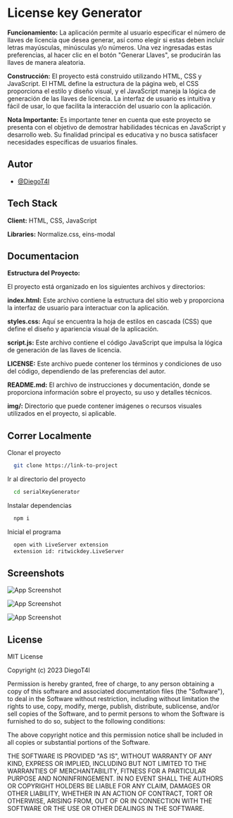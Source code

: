 
# License key Generator

**Funcionamiento:**
La aplicación permite al usuario especificar el número de llaves de licencia que desea generar, así como elegir si estas deben incluir letras mayúsculas, minúsculas y/o números. Una vez ingresadas estas preferencias, al hacer clic en el botón "Generar Llaves", se producirán las llaves de manera aleatoria.

**Construcción:**
El proyecto está construido utilizando HTML, CSS y JavaScript. El HTML define la estructura de la página web, el CSS proporciona el estilo y diseño visual, y el JavaScript maneja la lógica de generación de las llaves de licencia. La interfaz de usuario es intuitiva y fácil de usar, lo que facilita la interacción del usuario con la aplicación.

**Nota Importante:**
Es importante tener en cuenta que este proyecto se presenta con el objetivo de demostrar habilidades técnicas en JavaScript y desarrollo web. Su finalidad principal es educativa y no busca satisfacer necesidades específicas de usuarios finales.


## Autor

- [@DiegoT4l](https://www.github.com/diegot4l)
## Tech Stack

**Client:** HTML, CSS, JavaScript

**Libraries:** Normalize.css, eins-modal


## Documentacion

**Estructura del Proyecto:**

El proyecto está organizado en los siguientes archivos y directorios:

**index.html:** Este archivo contiene la estructura del sitio web y proporciona la interfaz de usuario para interactuar con la aplicación.

**styles.css:** Aquí se encuentra la hoja de estilos en cascada (CSS) que define el diseño y apariencia visual de la aplicación.

**script.js:** Este archivo contiene el código JavaScript que impulsa la lógica de generación de las llaves de licencia.

**LICENSE:** Este archivo puede contener los términos y condiciones de uso del código, dependiendo de las preferencias del autor.

**README.md:** El archivo de instrucciones y documentación, donde se proporciona información sobre el proyecto, su uso y detalles técnicos.

**img/:** Directorio que puede contener imágenes o recursos visuales utilizados en el proyecto, si aplicable.




## Correr Localmente

Clonar el proyecto

```bash
  git clone https://link-to-project
```

Ir al directorio del proyecto

```bash
  cd serialKeyGenerator
```

Instalar dependencias

```bash
  npm i
```

Inicial el programa

```bash
  open with LiveServer extension 
  extension id: ritwickdey.LiveServer
```


## Screenshots

![App Screenshot](https://cdn.discordapp.com/attachments/1123647915609555044/1162956180033912943/serial-key-code.png?ex=653dd258&is=652b5d58&hm=9f969529f1e442f7656ed3ddbf8b30a58fa3ec1e7b68d553d0e53840c5b2d38f&)

![App Screenshot](https://cdn.discordapp.com/attachments/1123647915609555044/1162958637677949048/image.png?ex=653dd4a1&is=652b5fa1&hm=a1775bf0b3062505b19887f89516dc90e411b754c35b562608b3aa9b1012f94d&)

![App Screenshot](https://cdn.discordapp.com/attachments/1123647915609555044/1162961162133057596/image.png?ex=653dd6fb&is=652b61fb&hm=5b2bbf437a1f99901927e780547df9a7cda0189cf216caccef82b54974ce749d&)
## License

MIT License

Copyright (c) 2023 DiegoT4l

Permission is hereby granted, free of charge, to any person obtaining a copy
of this software and associated documentation files (the "Software"), to deal
in the Software without restriction, including without limitation the rights
to use, copy, modify, merge, publish, distribute, sublicense, and/or sell
copies of the Software, and to permit persons to whom the Software is
furnished to do so, subject to the following conditions:

The above copyright notice and this permission notice shall be included in all
copies or substantial portions of the Software.

THE SOFTWARE IS PROVIDED "AS IS", WITHOUT WARRANTY OF ANY KIND, EXPRESS OR
IMPLIED, INCLUDING BUT NOT LIMITED TO THE WARRANTIES OF MERCHANTABILITY,
FITNESS FOR A PARTICULAR PURPOSE AND NONINFRINGEMENT. IN NO EVENT SHALL THE
AUTHORS OR COPYRIGHT HOLDERS BE LIABLE FOR ANY CLAIM, DAMAGES OR OTHER
LIABILITY, WHETHER IN AN ACTION OF CONTRACT, TORT OR OTHERWISE, ARISING FROM,
OUT OF OR IN CONNECTION WITH THE SOFTWARE OR THE USE OR OTHER DEALINGS IN THE
SOFTWARE.

